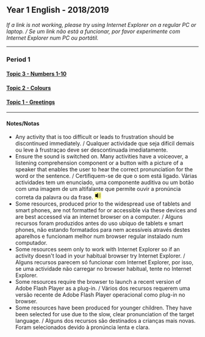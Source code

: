 ## Year 1 English - 2018/2019

*If a link is not working, please try using Internet Explorer on a regular PC or laptop. / Se um link não está a funcionar, por favor experimente com Internet Explorer num PC ou portátil.*

***
<!--### Period 3  

#### [Topic 8 - Weather](https://tangerina-pt.github.io/English/Weather_A)
#### [Topic 7 - Family](https://tangerina-pt.github.io/English/Family_A)

***
### Period 2  

#### [Topic 5 - Toys](https://tangerina-pt.github.io/English/Toys_A)
#### [Topic 4 - Classroom objects](https://tangerina-pt.github.io/English/Classroom_Objects_A)

***-->
### Period 1
<!--#### [Topic 3 - Body parts](https://tangerina-pt.github.io/English/Body_Parts_A)-->
#### [Topic 3 - Numbers 1-10](https://tangerina-pt.github.io/English/Numbers_1_to_10)
#### [Topic 2 - Colours](https://tangerina-pt.github.io/English/Colours_A)
#### [Topic 1 - Greetings](https://tangerina-pt.github.io/English/Greetings_A)

<!--***
[![kbah](/images/kbah.PNG)](https://tangerina-pt.github.io/English/kb1)[![kbtx](/images/kbtx.PNG)](https://tangerina-pt.github.io/English/kb1)-->

***
#### Notes/Notas
* Any activity that is too difficult or leads to frustration should be discontinued immediately. / Qualquer actividade que seja difícil demais ou leve à frustraçao deve ser descontinuada imediatamente.
* Ensure the sound is switched on. Many activities have a voiceover, a listening comprehension component or a button with a picture of a speaker that enables the user to hear the correct pronunciation for the word or the sentence. / Certifiquem-se de que o som está ligado. Várias actividades tem um enunciado, uma componente auditiva ou um botão com uma imagem de um altifalante que permite ouvir a pronúncia correta da palavra ou da frase. ![spkr2](/images/spkr2.PNG)
* Some resources, produced prior to the widespread use of tablets and smart phones, are not formatted for or accessible via these devices and are best accessed via an internet browser on a computer. / Alguns recursos foram produzidos antes do uso ubíquo de tablets e smart phones, não estando formatados para nem acessíveis através destes aparelhos e funcionam melhor num browser regular instalado num computador.
* Some resources seem only to work with Internet Explorer so if an activity doesn't load in your habitual browser try Internet Explorer. / Alguns recursos parecem só funcionar com Internet Explorer, por isso, se uma actividade não carregar no browser habitual, tente no Internet Explorer.
* Some resources require the browser to launch a recent version of Adobe Flash Player as a plug-in. / Vários dos recursos requerem uma versão recente de Adobe Flash Player operacional como plug-in no browser.
* Some resources have been produced for younger children. They have been selected for use due to the slow, clear pronunciation of the target language. / Alguns dos recursos são destinados a crianças mais novas. Foram selecionados devido à pronúncia lenta e clara.
